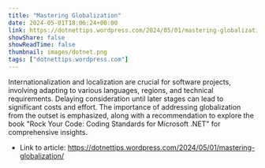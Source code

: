 ```yaml
---
title: "Mastering Globalization"
date: 2024-05-01T18:06:24+00:00
link: https://dotnettips.wordpress.com/2024/05/01/mastering-globalization/
showShare: false
showReadTime: false
thumbnail: images/dotnet.png
tags: ["dotnettips.wordpress.com"]
---
```

Internationalization and localization are crucial for software projects, involving adapting to various languages, regions, and technical requirements. Delaying consideration until later stages can lead to significant costs and effort. The importance of addressing globalization from the outset is emphasized, along with a recommendation to explore the book "Rock Your Code: Coding Standards for Microsoft .NET" for comprehensive insights.

- Link to article: https://dotnettips.wordpress.com/2024/05/01/mastering-globalization/